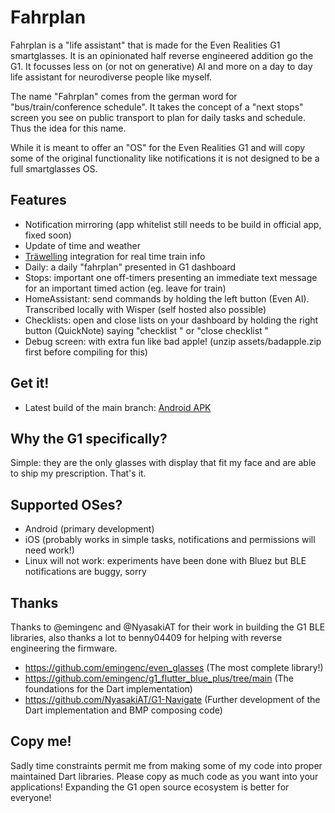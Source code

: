 # Fahrplan

Fahrplan is a "life assistant" that is made for the Even Realities G1 smartglasses. It is an opinionated half reverse engineered addition go the G1. It focusses less on (or not on generative) AI and more on a day to day life assistant for neurodiverse people like myself.

The name "Fahrplan" comes from the german word for "bus/train/conference schedule". It takes the concept of a "next stops" screen you see on public transport to plan for daily tasks and schedule. Thus the idea for this name.

While it is meant to offer an "OS" for the Even Realities G1 and will copy some of the original functionality like notifications it is not designed to be a full smartglasses OS.

## Features

* Notification mirroring (app whitelist still needs to be build in official app, fixed soon)
* Update of time and weather 
* [Träwelling](https://traewelling.de/) integration for real time train info
* Daily: a daily "fahrplan" presented in G1 dashboard
* Stops: important one off-timers presenting an immediate text message for an important timed action (eg. leave for train)
* HomeAssistant: send commands by holding the left button (Even AI). Transcribed locally with Wisper (self hosted also possible)
* Checklists: open and close lists on your dashboard by holding the right button (QuickNote) saying "checklist <name>" or "close checklist <name>"
* Debug screen: with extra fun like bad apple! (unzip assets/badapple.zip first before compiling for this)

## Get it!

- Latest build of the main branch: [Android APK](https://nightly.link/meyskens/fahrplan/workflows/build_apk/main/app-release.apk.zip)

## Why the G1 specifically?

Simple: they are the only glasses with display that fit my face and are able to ship my prescription. That's it.

## Supported OSes?

- Android (primary development)
- iOS (probably works in simple tasks, notifications and permissions will need work!)
- Linux will not work: experiments have been done with Bluez but BLE notifications are buggy, sorry 

## Thanks
Thanks to @emingenc and @NyasakiAT for their work in building the G1 BLE libraries, also thanks a lot to benny04409 for helping with reverse engineering the firmware.
- https://github.com/emingenc/even_glasses (The most complete library!)
- https://github.com/emingenc/g1_flutter_blue_plus/tree/main (The foundations for the Dart implementation)
- https://github.com/NyasakiAT/G1-Navigate (Further development of the Dart implementation and BMP composing code)

## Copy me!

Sadly time constraints permit me from making some of my code into proper maintained Dart libraries. Please copy as much code as you want into your applications! Expanding the G1 open source ecosystem is better for everyone!
